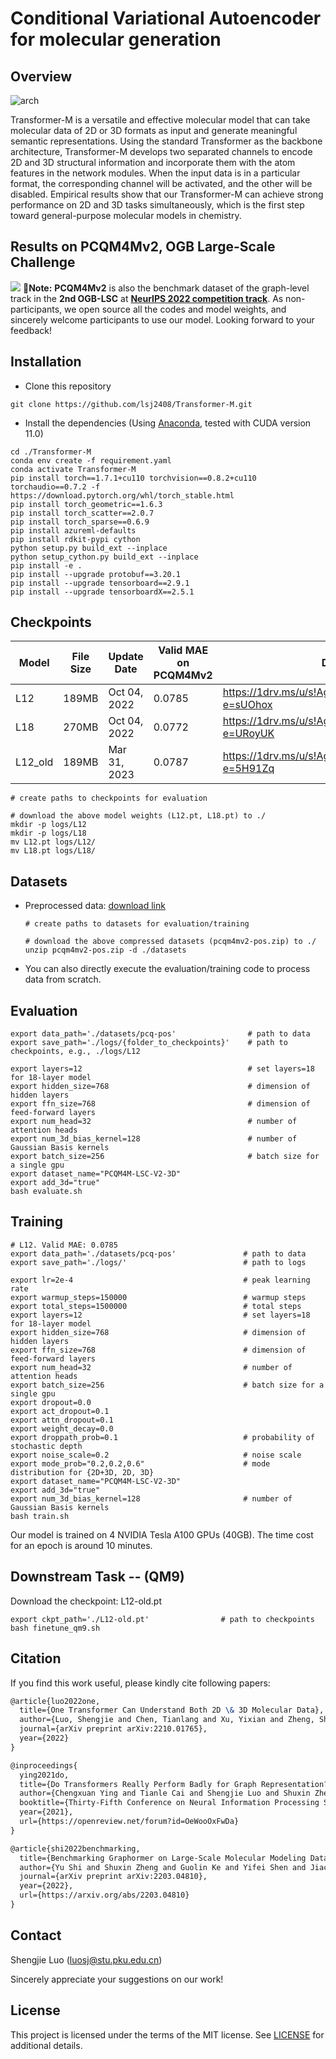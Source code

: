 # Conditional Variational Autoencoder for molecular generation


 



## Overview

![arch](docs/arch.jpg)

Transformer-M is a versatile and effective molecular model that can take molecular data of 2D or 3D formats as input and generate meaningful semantic representations. Using the standard Transformer as the backbone architecture, Transformer-M develops two separated channels to encode 2D and 3D structural information and incorporate them with the atom features in the network modules. When the input data is in a particular format, the corresponding channel will be activated, and the other will be disabled. Empirical results show that our Transformer-M can achieve strong performance on 2D and 3D tasks simultaneously, which is the first step toward general-purpose molecular models in chemistry.

## Results on PCQM4Mv2, OGB Large-Scale Challenge

![](docs/Table1.png)
🚀**Note:**  **PCQM4Mv2** is also the benchmark dataset of the graph-level track in the **2nd OGB-LSC** at [**NeurIPS 2022 competition track**](https://ogb.stanford.edu/neurips2022/). As non-participants, we open source all the codes and model weights, and sincerely welcome participants to use our model. Looking forward to your feedback!

## Installation

- Clone this repository

```shell
git clone https://github.com/lsj2408/Transformer-M.git
```

- Install the dependencies (Using [Anaconda](https://www.anaconda.com/), tested with CUDA version 11.0)

```shell
cd ./Transformer-M
conda env create -f requirement.yaml
conda activate Transformer-M
pip install torch==1.7.1+cu110 torchvision==0.8.2+cu110 torchaudio==0.7.2 -f https://download.pytorch.org/whl/torch_stable.html
pip install torch_geometric==1.6.3
pip install torch_scatter==2.0.7
pip install torch_sparse==0.6.9
pip install azureml-defaults
pip install rdkit-pypi cython
python setup.py build_ext --inplace
python setup_cython.py build_ext --inplace
pip install -e .
pip install --upgrade protobuf==3.20.1
pip install --upgrade tensorboard==2.9.1
pip install --upgrade tensorboardX==2.5.1
```

## Checkpoints

| Model | File Size | Update Date  | Valid MAE on PCQM4Mv2 | Download Link                                            |
| ----- | --------- | ------------ | --------------------- | -------------------------------------------------------- |
| L12   | 189MB     | Oct 04, 2022 | 0.0785                | https://1drv.ms/u/s!AgZyC7AzHtDBdWUZttg6N2TsOxw?e=sUOhox |
| L18   | 270MB     | Oct 04, 2022 | 0.0772                | https://1drv.ms/u/s!AgZyC7AzHtDBdrY59-_mP38jsCg?e=URoyUK |
| L12_old | 189MB   | Mar 31, 2023 | 0.0787                | https://1drv.ms/u/s!AgZyC7AzHtDBesDk9tZK1yvbtzE?e=5H91Zq |

```shell
# create paths to checkpoints for evaluation

# download the above model weights (L12.pt, L18.pt) to ./
mkdir -p logs/L12
mkdir -p logs/L18
mv L12.pt logs/L12/
mv L18.pt logs/L18/
```

## Datasets

- Preprocessed data: [download link](https://1drv.ms/u/s!AgZyC7AzHtDBeIDqE61u1ZEMv_8?e=3g428e)

  ```shell
  # create paths to datasets for evaluation/training
  
  # download the above compressed datasets (pcqm4mv2-pos.zip) to ./
  unzip pcqm4mv2-pos.zip -d ./datasets
  ```

- You can also directly execute the evaluation/training code to process data from scratch.

## Evaluation

```shell
export data_path='./datasets/pcq-pos'                # path to data
export save_path='./logs/{folder_to_checkpoints}'    # path to checkpoints, e.g., ./logs/L12

export layers=12                                     # set layers=18 for 18-layer model
export hidden_size=768                               # dimension of hidden layers
export ffn_size=768                                  # dimension of feed-forward layers
export num_head=32                                   # number of attention heads
export num_3d_bias_kernel=128                        # number of Gaussian Basis kernels
export batch_size=256                                # batch size for a single gpu
export dataset_name="PCQM4M-LSC-V2-3D"				   
export add_3d="true"
bash evaluate.sh
```

## Training

```shell
# L12. Valid MAE: 0.0785
export data_path='./datasets/pcq-pos'               # path to data
export save_path='./logs/'                          # path to logs

export lr=2e-4                                      # peak learning rate
export warmup_steps=150000                          # warmup steps
export total_steps=1500000                          # total steps
export layers=12                                    # set layers=18 for 18-layer model
export hidden_size=768                              # dimension of hidden layers
export ffn_size=768                                 # dimension of feed-forward layers
export num_head=32                                  # number of attention heads
export batch_size=256                               # batch size for a single gpu
export dropout=0.0
export act_dropout=0.1
export attn_dropout=0.1
export weight_decay=0.0
export droppath_prob=0.1                            # probability of stochastic depth
export noise_scale=0.2                              # noise scale
export mode_prob="0.2,0.2,0.6"                      # mode distribution for {2D+3D, 2D, 3D}
export dataset_name="PCQM4M-LSC-V2-3D"
export add_3d="true"
export num_3d_bias_kernel=128                       # number of Gaussian Basis kernels
bash train.sh
```

Our model is trained on 4 NVIDIA Tesla A100 GPUs (40GB). The time cost for an epoch is around 10 minutes.

## Downstream Task -- (QM9)
Download the checkpoint: L12-old.pt
```shell
export ckpt_path='./L12-old.pt'                # path to checkpoints
bash finetune_qm9.sh
```

## Citation

If you find this work useful, please kindly cite following papers:

```latex
@article{luo2022one,
  title={One Transformer Can Understand Both 2D \& 3D Molecular Data},
  author={Luo, Shengjie and Chen, Tianlang and Xu, Yixian and Zheng, Shuxin and Liu, Tie-Yan and Wang, Liwei and He, Di},
  journal={arXiv preprint arXiv:2210.01765},
  year={2022}
}

@inproceedings{
  ying2021do,
  title={Do Transformers Really Perform Badly for Graph Representation?},
  author={Chengxuan Ying and Tianle Cai and Shengjie Luo and Shuxin Zheng and Guolin Ke and Di He and Yanming Shen and Tie-Yan Liu},
  booktitle={Thirty-Fifth Conference on Neural Information Processing Systems},
  year={2021},
  url={https://openreview.net/forum?id=OeWooOxFwDa}
}

@article{shi2022benchmarking,
  title={Benchmarking Graphormer on Large-Scale Molecular Modeling Datasets},
  author={Yu Shi and Shuxin Zheng and Guolin Ke and Yifei Shen and Jiacheng You and Jiyan He and Shengjie Luo and Chang Liu and Di He and Tie-Yan Liu},
  journal={arXiv preprint arXiv:2203.04810},
  year={2022},
  url={https://arxiv.org/abs/2203.04810}
}
```

## Contact

Shengjie Luo (luosj@stu.pku.edu.cn)

Sincerely appreciate your suggestions on our work!

## License

This project is licensed under the terms of the MIT license. See [LICENSE](https://github.com/lsj2408/Transformer-M/blob/main/LICENSE) for additional details.


